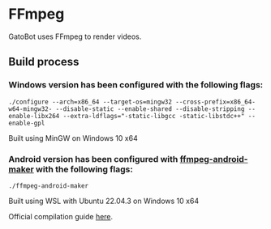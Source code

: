 # FFmpeg
GatoBot uses FFmpeg to render videos.

## Build process
### Windows version has been configured with the following flags:
```
./configure --arch=x86_64 --target-os=mingw32 --cross-prefix=x86_64-w64-mingw32- --disable-static --enable-shared --disable-stripping --enable-libx264 --extra-ldflags="-static-libgcc -static-libstdc++" --enable-gpl
```
Built using MinGW on Windows 10 x64

### Android version has been configured with [ffmpeg-android-maker](https://github.com/Javernaut/ffmpeg-android-maker) with the following flags:
```
./ffmpeg-android-maker
```
Built using WSL with Ubuntu 22.04.3 on Windows 10 x64

Official compilation guide [here](https://trac.ffmpeg.org/wiki/CompilationGuide).